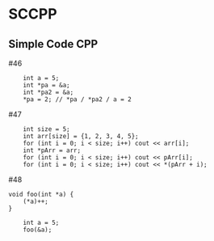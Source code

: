 # SCCPP
Simple Code CPP 
--------------
#46
```
    int a = 5;
    int *pa = &a;
    int *pa2 = &a;
    *pa = 2; // *pa / *pa2 / a = 2
```
#47
```
    int size = 5;
    int arr[size] = {1, 2, 3, 4, 5};
    for (int i = 0; i < size; i++) cout << arr[i];
    int *pArr = arr;
    for (int i = 0; i < size; i++) cout << pArr[i];
    for (int i = 0; i < size; i++) cout << *(pArr + i);
```
#48
```
void foo(int *a) {
    (*a)++;
}

    int a = 5;
    foo(&a);
```
